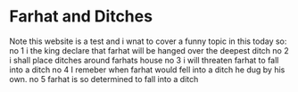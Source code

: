 # Farhat and Ditches

Note this website is a test and i wnat to cover a funny topic in this today so:
no 1 i the king declare that farhat will be hanged over the deepest ditch
no 2 i shall place ditches around farhats house
no 3 i will threaten farhat to fall into a ditch
no 4 I remeber when farhat would fell into a ditch he dug by his own.
no 5 farhat is so determined to fall into a ditch

